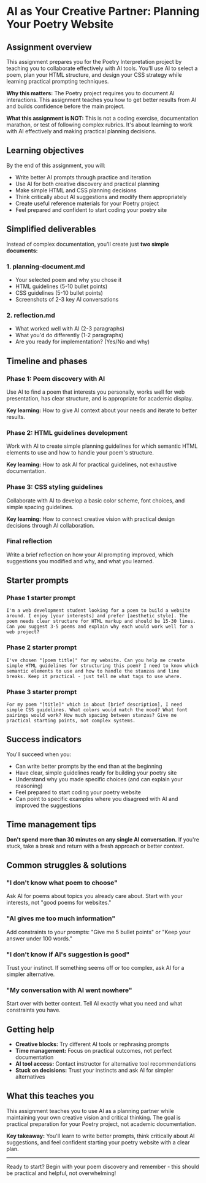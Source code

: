 # AI as Your Creative Partner: Planning Your Poetry Website

## Assignment overview

This assignment prepares you for the Poetry Interpretation project by teaching you to collaborate effectively with AI tools. You'll use AI to select a poem, plan your HTML structure, and design your CSS strategy while learning practical prompting techniques.

**Why this matters:** The Poetry project requires you to document AI interactions. This assignment teaches you how to get better results from AI and builds confidence before the main project.

**What this assignment is NOT:** This is not a coding exercise, documentation marathon, or test of following complex rubrics. It's about learning to work with AI effectively and making practical planning decisions.

## Learning objectives

By the end of this assignment, you will:

- Write better AI prompts through practice and iteration
- Use AI for both creative discovery and practical planning
- Make simple HTML and CSS planning decisions
- Think critically about AI suggestions and modify them appropriately
- Create useful reference materials for your Poetry project
- Feel prepared and confident to start coding your poetry site

## Simplified deliverables

Instead of complex documentation, you'll create just **two simple documents:**

### 1. planning-document.md

- Your selected poem and why you chose it
- HTML guidelines (5-10 bullet points)
- CSS guidelines (5-10 bullet points)
- Screenshots of 2-3 key AI conversations

### 2. reflection.md

- What worked well with AI (2-3 paragraphs)
- What you'd do differently (1-2 paragraphs)
- Are you ready for implementation? (Yes/No and why)

## Timeline and phases

### Phase 1: Poem discovery with AI

Use AI to find a poem that interests you personally, works well for web presentation, has clear structure, and is appropriate for academic display.

**Key learning:** How to give AI context about your needs and iterate to better results.

### Phase 2: HTML guidelines development

Work with AI to create simple planning guidelines for which semantic HTML elements to use and how to handle your poem's structure.

**Key learning:** How to ask AI for practical guidelines, not exhaustive documentation.

### Phase 3: CSS styling guidelines

Collaborate with AI to develop a basic color scheme, font choices, and simple spacing guidelines.

**Key learning:** How to connect creative vision with practical design decisions through AI collaboration.

### Final reflection

Write a brief reflection on how your AI prompting improved, which suggestions you modified and why, and what you learned.

## Starter prompts

### Phase 1 starter prompt

``` text
I'm a web development student looking for a poem to build a website around. I enjoy [your interests] and prefer [aesthetic style]. The poem needs clear structure for HTML markup and should be 15-30 lines. Can you suggest 3-5 poems and explain why each would work well for a web project?
```

### Phase 2 starter prompt

``` text
I've chosen "[poem title]" for my website. Can you help me create simple HTML guidelines for structuring this poem? I need to know which semantic elements to use and how to handle the stanzas and line breaks. Keep it practical - just tell me what tags to use where.
```

### Phase 3 starter prompt

``` text
For my poem "[title]" which is about [brief description], I need simple CSS guidelines. What colors would match the mood? What font pairings would work? How much spacing between stanzas? Give me practical starting points, not complex systems.
```

## Success indicators

You'll succeed when you:

- Can write better prompts by the end than at the beginning
- Have clear, simple guidelines ready for building your poetry site
- Understand why you made specific choices (and can explain your reasoning)
- Feel prepared to start coding your poetry website
- Can point to specific examples where you disagreed with AI and improved the suggestions

## Time management tips

**Don't spend more than 30 minutes on any single AI conversation.** If you're stuck, take a break and return with a fresh approach or better context.

## Common struggles & solutions

### "I don't know what poem to choose"

Ask AI for poems about topics you already care about. Start with your interests, not "good poems for websites."

### "AI gives me too much information"

Add constraints to your prompts: "Give me 5 bullet points" or "Keep your answer under 100 words."

### "I don't know if AI's suggestion is good"

Trust your instinct. If something seems off or too complex, ask AI for a simpler alternative.

### "My conversation with AI went nowhere"

Start over with better context. Tell AI exactly what you need and what constraints you have.

## Getting help

- **Creative blocks:** Try different AI tools or rephrasing prompts
- **Time management:** Focus on practical outcomes, not perfect documentation
- **AI tool access:** Contact instructor for alternative tool recommendations
- **Stuck on decisions:** Trust your instincts and ask AI for simpler alternatives

## What this teaches you

This assignment teaches you to use AI as a planning partner while maintaining your own creative vision and critical thinking. The goal is practical preparation for your Poetry project, not academic documentation.

**Key takeaway:** You'll learn to write better prompts, think critically about AI suggestions, and feel confident starting your poetry website with a clear plan.

---

Ready to start? Begin with your poem discovery and remember - this should be practical and helpful, not overwhelming!

